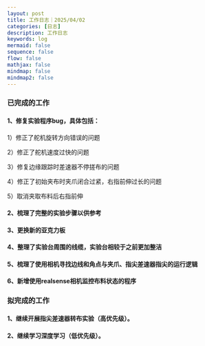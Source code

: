 ```yaml
---
layout: post
title: 工作日志｜2025/04/02
categories: [日志]
description: 工作日志
keywords: log
mermaid: false
sequence: false
flow: false
mathjax: false
mindmap: false
mindmap2: false
---
```

### 已完成的工作

#### 1、修复实验程序bug，具体包括：

1）修正了舵机旋转方向错误的问题

2）修正了舵机速度过快的问题

3）修复边缘跟踪时差速器不停搓布的问题

4）修正了初始夹布时夹爪闭合过紧，右指前伸过长的问题

5）取消夹取布料后右指前伸

#### 2、梳理了完整的实验步骤以供参考

#### 3、更换新的亚克力板

#### 4、整理了实验台周围的线缆，实验台相较于之前更加整洁

#### 5、梳理了使用相机寻找边线和角点与夹爪、指尖差速器指尖的运行逻辑

#### 6、新增使用realsense相机监控布料状态的程序

### 拟完成的工作

#### 1、继续开展指尖差速器转布实验（高优先级）。

#### 2、继续学习深度学习（低优先级）。

